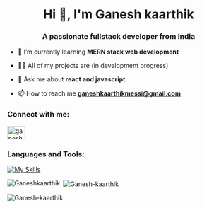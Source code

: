 <h1 align="center">Hi 👋, I'm Ganesh kaarthik</h1>
<h3 align="center">A passionate fullstack developer from India</h3>

- 🌱 I’m currently learning **MERN stack web development**

- 👨‍💻 All of my projects are (in development progress)

- 💬 Ask me about **react and javascript**

- 📫 How to reach me **ganeshkaarthikmessi@gmail.com**

<h3 align="left">Connect with me:</h3>
<p align="left">
<a href="https://linkedin.com/in/ganesh-kaarthik-79b32a1b7" target="blank"><img align="center" src="https://skillicons.dev/icons?i=linkedin" alt="ganesh kaarthik" height="30" width="40" /></a>
</p>

<h3 align="left">Languages and Tools:</h3>



[![My Skills](https://skillicons.dev/icons?i=react,nodejs,express,mongodb,mysql,redux,js,html,css,python,git,github,bootstrap)](https://skillicons.dev)


<p><img align="left" src="https://github-readme-stats.vercel.app/api/top-langs?username=Ganesh-kaarthik&show_icons=true&locale=en&layout=compact" alt="Ganeshkaarthik" /></p>

<p>&nbsp;<img align="center" src="https://github-readme-stats.vercel.app/api?username=Ganesh-kaarthik&show_icons=true&locale=en" alt="Ganesh-kaarthik" /></p>

<p><img align="center" src="https://github-readme-streak-stats.herokuapp.com/?user=Ganesh-kaarthik&" alt="Ganesh-kaarthik" /></p>
